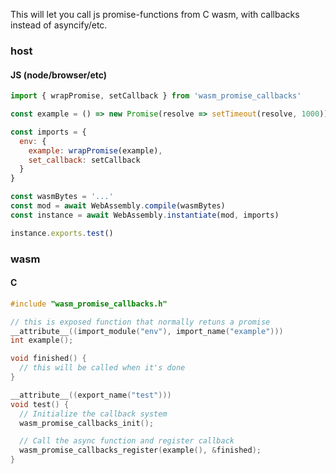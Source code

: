 This will let you call js promise-functions from C wasm, with callbacks instead of asyncify/etc.

### host

#### JS (node/browser/etc)

```js
import { wrapPromise, setCallback } from 'wasm_promise_callbacks'

const example = () => new Promise(resolve => setTimeout(resolve, 1000))

const imports = {
  env: {
    example: wrapPromise(example),
    set_callback: setCallback
  }
}

const wasmBytes = '...'
const mod = await WebAssembly.compile(wasmBytes)
const instance = await WebAssembly.instantiate(mod, imports)

instance.exports.test()
```

### wasm


#### C

```c
#include "wasm_promise_callbacks.h"

// this is exposed function that normally retuns a promise
__attribute__((import_module("env"), import_name("example")))
int example();

void finished() {
  // this will be called when it's done
}

__attribute__((export_name("test")))
void test() {
  // Initialize the callback system
  wasm_promise_callbacks_init();

  // Call the async function and register callback
  wasm_promise_callbacks_register(example(), &finished);
}
```
